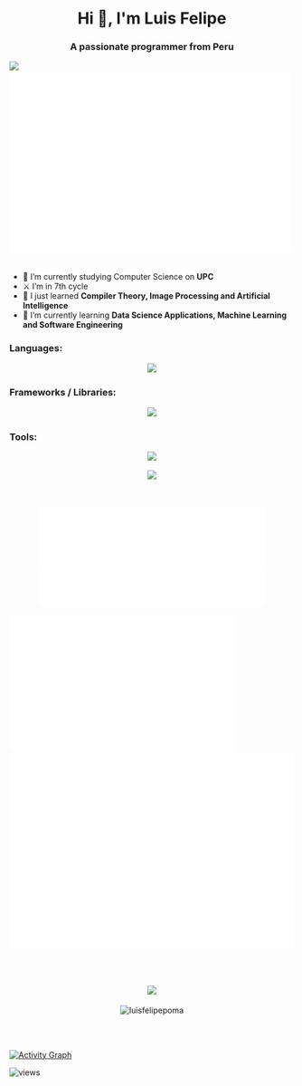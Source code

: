 <h1 align="center">Hi 👋, I'm Luis Felipe</h1>
<h3 align="center">A passionate programmer from Peru</h3>
<div align="justify">
<img src="https://github.com/Anmol-Baranwal/Cool-GIFs-For-GitHub/assets/74038190/0c7eb6ed-663b-4ce4-bfbd-18239a38ba1b" width="500">
<img src="/metrics.terminal.svg" width="500">
<br><br>
</div>


- 🔭 I’m currently studying Computer Science on **UPC**
- ⚔ I’m in 7th cycle
- 🌱 I just learned **Compiler Theory, Image Processing and Artificial Intelligence**
- 🎢 I’m currently learning **Data Science Applications, Machine Learning and Software Engineering**

<h3 align="left">Languages:</h3>
<p align="center">
  <a href="https://skillicons.dev">
    <img src="https://skillicons.dev/icons?i=c,cpp,python,javascript,typescript,dart,html,css" />
  </a>
</p>

<h3 align="left">Frameworks / Libraries:</h3>
<p align="center">
  <a href="https://skillicons.dev">
    <img src="https://skillicons.dev/icons?i=react,angular,flutter,nodejs,flask,d3" />
  </a>
</p>

<h3 align="left">Tools:</h3>
<p align="center">
  <a href="https://skillicons.dev">
    <img src="https://skillicons.dev/icons?i=git,docker,aws,linux,mongodb,mysql" />
  </a>
</p>

<p align="center">
  <a href="https://skillicons.dev">
    <img src="https://skillicons.dev/icons?i=vscode,visualstudio,figma,ps,ai,bash,postman" />
  </a>
</p>
<br/>


<p align="center">
  <img src="/metrics.plugin.languages.details.svg" alt="Metrics" width="400">
  <img src="/metrics.plugin.languages.recent.svg" alt="Metrics" width="400">
</p>

<img src="/metrics.plugin.code.svg" alt="Metrics" width="400">
<img src="/metrics.plugin.isocalendar.fullyear.svg" alt="Metrics" width="550">


<br/><br/>


<p align="center">
  <img src="https://spotify-github-profile.vercel.app/api/view?uid=a3xpnru6loal4xlmxwvfq6u1t&cover_image=true&theme=novatorem&show_offline=true&background_color=121212&interchange=false&bar_color=53b14f&bar_color_cover=false">
</p>


<p align="center" >
<img align="center" src="https://github-readme-streak-stats.herokuapp.com/?user=luisfelipepoma&theme=gruvbox" alt="luisfelipepoma" />
</p>
<br/><br/>

[![Activity Graph](https://github-readme-activity-graph.vercel.app/graph?username=luisfelipepoma&theme=xcode)](https://github.com/ashutosh00710/github-readme-activity-graph)

<p align="left"> <img src="https://komarev.com/ghpvc/?username=LuisFelipePoma&label=Profile%20views&color=0e75b6&style=flat" alt="views" /> </p>


